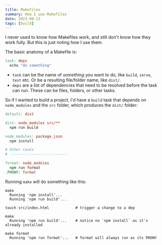 ```yaml
---
title: Makefiles
summary: How I use Makefiles
date: 2023-09-13
tags: [build]
---
```


I never used to know how Makefiles work, and still don't know how they work fully. But this is just noting how I use
them.

The basic anatomy of a Makefile is:

```makefile
task: deps
  echo "do something"
```

- `task` can be the name of _something_ you want to do, like `build`, `serve`, `test` etc. Or be a resulting file/folder
  name, like `dist/`.
- `deps` are a list of dependencies that need to be resolved before the task can run. These can be files, folders, or
  other tasks.

So if I wanted to build a project, I'd have a `build` task that depends on `node_modules` and the `src` folder, which
produces the `dist/` folder:

```makefile
default: dist

dist: node_modules src/**
  npm run build

node_modules: package.json
  npm install

# Other tasks
# --------------------------

format: node_modules
  npm run format
.PHONY: format
```

Running `make` will do something like this:

```shell
make
  Running 'npm install'...
  Running 'npm run build'...

touch src/index.html            # trigger a change to a dep

make
  Running 'npm run build'...    # notice no `npm install` as it's already installed

make format
  Running 'npm run format'...   # format will always run as its PHONY
```
